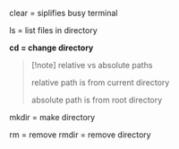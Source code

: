 clear = siplifies busy terminal

ls = list files in directory

**cd = change directory**

> [!note] relative vs absolute paths
> 
> relative path is from current directory
>
> absolute path is from root directory

mkdir = make directory



rm = remove 
rmdir = remove directory